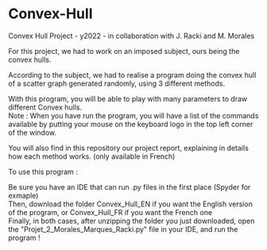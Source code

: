 # Convex-Hull
Convex Hull Project - y2022 - in collaboration with J. Racki and M. Morales  

For this project, we had to work on an imposed subject, ours being the convex hulls.
  
According to the subject, we had to realise a program doing the convex hull of a scatter graph generated randomly, using 3 different methods.  
  
With this program, you will be able to play with many parameters to draw different Convex hulls.  
Note : When you have run the program, you will have a list of the commands available by putting your mouse on the keyboard logo in the top left corner of the window.  
  
You will also find in this repository our project report, explaining in details how each method works. (only available in French)
  
To use this program :  
  
Be sure you have an IDE that can run .py files in the first place (Spyder for exmaple)  
Then, download the folder Convex_Hull_EN if you want the English version of the program, or Convex_Hull_FR if you want the French one  
Finally, in both cases, after unzipping the folder you just downloaded, open the "Projet_2_Morales_Marques_Racki.py" file in your IDE, and run the program !  
